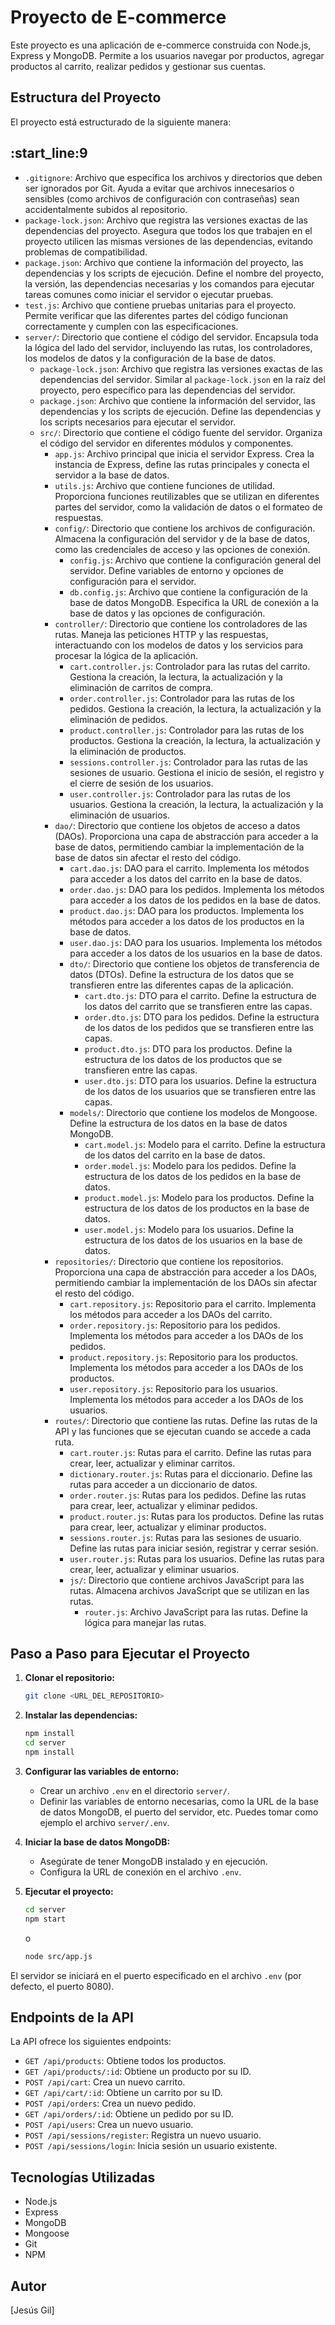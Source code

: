 # Proyecto de E-commerce

Este proyecto es una aplicación de e-commerce construida con Node.js, Express y MongoDB. Permite a los usuarios navegar por productos, agregar productos al carrito, realizar pedidos y gestionar sus cuentas.

## Estructura del Proyecto

El proyecto está estructurado de la siguiente manera:

:start_line:9
-------
*   `.gitignore`: Archivo que especifica los archivos y directorios que deben ser ignorados por Git.  Ayuda a evitar que archivos innecesarios o sensibles (como archivos de configuración con contraseñas) sean accidentalmente subidos al repositorio.
*   `package-lock.json`: Archivo que registra las versiones exactas de las dependencias del proyecto.  Asegura que todos los que trabajen en el proyecto utilicen las mismas versiones de las dependencias, evitando problemas de compatibilidad.
*   `package.json`: Archivo que contiene la información del proyecto, las dependencias y los scripts de ejecución. Define el nombre del proyecto, la versión, las dependencias necesarias y los comandos para ejecutar tareas comunes como iniciar el servidor o ejecutar pruebas.
*   `test.js`: Archivo que contiene pruebas unitarias para el proyecto.  Permite verificar que las diferentes partes del código funcionan correctamente y cumplen con las especificaciones.
*   `server/`: Directorio que contiene el código del servidor.  Encapsula toda la lógica del lado del servidor, incluyendo las rutas, los controladores, los modelos de datos y la configuración de la base de datos.
    *   `package-lock.json`: Archivo que registra las versiones exactas de las dependencias del servidor.  Similar al `package-lock.json` en la raíz del proyecto, pero específico para las dependencias del servidor.
    *   `package.json`: Archivo que contiene la información del servidor, las dependencias y los scripts de ejecución.  Define las dependencias y los scripts necesarios para ejecutar el servidor.
    *   `src/`: Directorio que contiene el código fuente del servidor.  Organiza el código del servidor en diferentes módulos y componentes.
        *   `app.js`: Archivo principal que inicia el servidor Express.  Crea la instancia de Express, define las rutas principales y conecta el servidor a la base de datos.
        *   `utils.js`: Archivo que contiene funciones de utilidad.  Proporciona funciones reutilizables que se utilizan en diferentes partes del servidor, como la validación de datos o el formateo de respuestas.
        *   `config/`: Directorio que contiene los archivos de configuración.  Almacena la configuración del servidor y de la base de datos, como las credenciales de acceso y las opciones de conexión.
            *   `config.js`: Archivo que contiene la configuración general del servidor.  Define variables de entorno y opciones de configuración para el servidor.
            *   `db.config.js`: Archivo que contiene la configuración de la base de datos MongoDB.  Especifica la URL de conexión a la base de datos y las opciones de configuración.
        *   `controller/`: Directorio que contiene los controladores de las rutas.  Maneja las peticiones HTTP y las respuestas, interactuando con los modelos de datos y los servicios para procesar la lógica de la aplicación.
            *   `cart.controller.js`: Controlador para las rutas del carrito.  Gestiona la creación, la lectura, la actualización y la eliminación de carritos de compra.
            *   `order.controller.js`: Controlador para las rutas de los pedidos.  Gestiona la creación, la lectura, la actualización y la eliminación de pedidos.
            *   `product.controller.js`: Controlador para las rutas de los productos.  Gestiona la creación, la lectura, la actualización y la eliminación de productos.
            *   `sessions.controller.js`: Controlador para las rutas de las sesiones de usuario.  Gestiona el inicio de sesión, el registro y el cierre de sesión de los usuarios.
            *   `user.controller.js`: Controlador para las rutas de los usuarios.  Gestiona la creación, la lectura, la actualización y la eliminación de usuarios.
        *   `dao/`: Directorio que contiene los objetos de acceso a datos (DAOs).  Proporciona una capa de abstracción para acceder a la base de datos, permitiendo cambiar la implementación de la base de datos sin afectar el resto del código.
            *   `cart.dao.js`: DAO para el carrito.  Implementa los métodos para acceder a los datos del carrito en la base de datos.
            *   `order.dao.js`: DAO para los pedidos.  Implementa los métodos para acceder a los datos de los pedidos en la base de datos.
            *   `product.dao.js`: DAO para los productos.  Implementa los métodos para acceder a los datos de los productos en la base de datos.
            *   `user.dao.js`: DAO para los usuarios.  Implementa los métodos para acceder a los datos de los usuarios en la base de datos.
            *   `dto/`: Directorio que contiene los objetos de transferencia de datos (DTOs).  Define la estructura de los datos que se transfieren entre las diferentes capas de la aplicación.
                *   `cart.dto.js`: DTO para el carrito.  Define la estructura de los datos del carrito que se transfieren entre las capas.
                *   `order.dto.js`: DTO para los pedidos.  Define la estructura de los datos de los pedidos que se transfieren entre las capas.
                *   `product.dto.js`: DTO para los productos.  Define la estructura de los datos de los productos que se transfieren entre las capas.
                *   `user.dto.js`: DTO para los usuarios.  Define la estructura de los datos de los usuarios que se transfieren entre las capas.
            *   `models/`: Directorio que contiene los modelos de Mongoose.  Define la estructura de los datos en la base de datos MongoDB.
                *   `cart.model.js`: Modelo para el carrito.  Define la estructura de los datos del carrito en la base de datos.
                *   `order.model.js`: Modelo para los pedidos.  Define la estructura de los datos de los pedidos en la base de datos.
                *   `product.model.js`: Modelo para los productos.  Define la estructura de los datos de los productos en la base de datos.
                *   `user.model.js`: Modelo para los usuarios.  Define la estructura de los datos de los usuarios en la base de datos.
        *   `repositories/`: Directorio que contiene los repositorios.  Proporciona una capa de abstracción para acceder a los DAOs, permitiendo cambiar la implementación de los DAOs sin afectar el resto del código.
            *   `cart.repository.js`: Repositorio para el carrito.  Implementa los métodos para acceder a los DAOs del carrito.
            *   `order.repository.js`: Repositorio para los pedidos.  Implementa los métodos para acceder a los DAOs de los pedidos.
            *   `product.repository.js`: Repositorio para los productos.  Implementa los métodos para acceder a los DAOs de los productos.
            *   `user.repository.js`: Repositorio para los usuarios.  Implementa los métodos para acceder a los DAOs de los usuarios.
        *   `routes/`: Directorio que contiene las rutas.  Define las rutas de la API y las funciones que se ejecutan cuando se accede a cada ruta.
            *   `cart.router.js`: Rutas para el carrito.  Define las rutas para crear, leer, actualizar y eliminar carritos.
            *   `dictionary.router.js`: Rutas para el diccionario.  Define las rutas para acceder a un diccionario de datos.
            *   `order.router.js`: Rutas para los pedidos.  Define las rutas para crear, leer, actualizar y eliminar pedidos.
            *   `product.router.js`: Rutas para los productos.  Define las rutas para crear, leer, actualizar y eliminar productos.
            *   `sessions.router.js`: Rutas para las sesiones de usuario.  Define las rutas para iniciar sesión, registrar y cerrar sesión.
            *   `user.router.js`: Rutas para los usuarios.  Define las rutas para crear, leer, actualizar y eliminar usuarios.
            *   `js/`: Directorio que contiene archivos JavaScript para las rutas.  Almacena archivos JavaScript que se utilizan en las rutas.
                *   `router.js`: Archivo JavaScript para las rutas.  Define la lógica para manejar las rutas.

## Paso a Paso para Ejecutar el Proyecto

1.  **Clonar el repositorio:**

    ```bash
    git clone <URL_DEL_REPOSITORIO>
    ```
2.  **Instalar las dependencias:**

    ```bash
    npm install
    cd server
    npm install
    ```
3.  **Configurar las variables de entorno:**

    *   Crear un archivo `.env` en el directorio `server/`.
    *   Definir las variables de entorno necesarias, como la URL de la base de datos MongoDB, el puerto del servidor, etc. Puedes tomar como ejemplo el archivo `server/.env`.

4.  **Iniciar la base de datos MongoDB:**

    *   Asegúrate de tener MongoDB instalado y en ejecución.
    *   Configura la URL de conexión en el archivo `.env`.

5.  **Ejecutar el proyecto:**

    ```bash
    cd server
    npm start
    ```

    o

    ```bash
    node src/app.js
    ```

El servidor se iniciará en el puerto especificado en el archivo `.env` (por defecto, el puerto 8080).

## Endpoints de la API

La API ofrece los siguientes endpoints:

*   `GET /api/products`: Obtiene todos los productos.
*   `GET /api/products/:id`: Obtiene un producto por su ID.
*   `POST /api/cart`: Crea un nuevo carrito.
*   `GET /api/cart/:id`: Obtiene un carrito por su ID.
*   `POST /api/orders`: Crea un nuevo pedido.
*   `GET /api/orders/:id`: Obtiene un pedido por su ID.
*   `POST /api/users`: Crea un nuevo usuario.
*   `POST /api/sessions/register`: Registra un nuevo usuario.
*   `POST /api/sessions/login`: Inicia sesión un usuario existente.

## Tecnologías Utilizadas

*   Node.js
*   Express
*   MongoDB
*   Mongoose
*   Git
*   NPM

## Autor

[Jesús Gil]